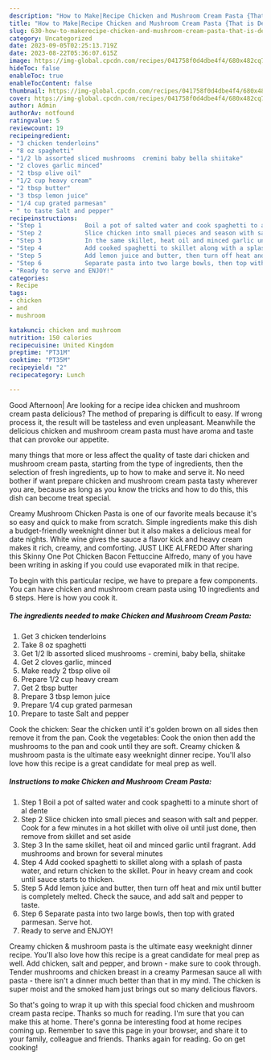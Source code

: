 ```yaml
---
description: "How to Make|Recipe Chicken and Mushroom Cream Pasta {That is Delicious"
title: "How to Make|Recipe Chicken and Mushroom Cream Pasta {That is Delicious"
slug: 630-how-to-makerecipe-chicken-and-mushroom-cream-pasta-that-is-delicious
category: Uncategorized
date: 2023-09-05T02:25:13.719Z
date: 2023-08-22T05:36:07.615Z
image: https://img-global.cpcdn.com/recipes/041758f0d4dbe4f4/680x482cq70/chicken-and-mushroom-cream-pasta-recipe-main-photo.jpg
hideToc: false
enableToc: true
enableTocContent: false
thumbnail: https://img-global.cpcdn.com/recipes/041758f0d4dbe4f4/680x482cq70/chicken-and-mushroom-cream-pasta-recipe-main-photo.jpg
cover: https://img-global.cpcdn.com/recipes/041758f0d4dbe4f4/680x482cq70/chicken-and-mushroom-cream-pasta-recipe-main-photo.jpg
author: Admin
authorAv: notfound
ratingvalue: 5
reviewcount: 19
recipeingredient:
- "3 chicken tenderloins"
- "8 oz spaghetti"
- "1/2 lb assorted sliced mushrooms  cremini baby bella shiitake"
- "2 cloves garlic minced"
- "2 tbsp olive oil"
- "1/2 cup heavy cream"
- "2 tbsp butter"
- "3 tbsp lemon juice"
- "1/4 cup grated parmesan"
- " to taste Salt and pepper"
recipeinstructions:
- "Step 1            Boil a pot of salted water and cook spaghetti to a minute short of al dente"
- "Step 2            Slice chicken into small pieces and season with salt and pepper. Cook for a few minutes in a hot skillet with olive oil until just done, then remove from skillet and set aside"
- "Step 3            In the same skillet, heat oil and minced garlic until fragrant. Add mushrooms and brown for several minutes"
- "Step 4            Add cooked spaghetti to skillet along with a splash of pasta water, and return chicken to the skillet. Pour in heavy cream and cook until sauce starts to thicken."
- "Step 5            Add lemon juice and butter, then turn off heat and mix until butter is completely melted. Check the sauce, and add salt and pepper to taste."
- "Step 6            Separate pasta into two large bowls, then top with grated parmesan. Serve hot."
- "Ready to serve and ENJOY!"
categories:
- Recipe
tags:
- chicken
- and
- mushroom

katakunci: chicken and mushroom 
nutrition: 150 calories
recipecuisine: United Kingdom
preptime: "PT31M"
cooktime: "PT35M"
recipeyield: "2"
recipecategory: Lunch

---
```



Good Afternoon| Are looking for a recipe idea chicken and mushroom cream pasta delicious? The method of preparing is difficult to easy. If wrong process it, the result will be tasteless and even unpleasant. Meanwhile the delicious chicken and mushroom cream pasta must have aroma and taste that can provoke our appetite.






many things that more or less affect the quality of taste dari chicken and mushroom cream pasta, starting from the type of ingredients, then the selection of fresh ingredients, up to how to make and serve it. No need bother if want prepare chicken and mushroom cream pasta tasty wherever you are, because as long as you know the tricks and how to do this, this dish can become treat  special.


Creamy Mushroom Chicken Pasta is one of our favorite meals because it&#39;s so easy and quick to make from scratch. Simple ingredients make this dish a budget-friendly weeknight dinner but it also makes a delicious meal for date nights. White wine gives the sauce a flavor kick and heavy cream makes it rich, creamy, and comforting. JUST LIKE ALFREDO After sharing this Skinny One Pot Chicken Bacon Fettuccine Alfredo, many of you have been writing in asking if you could use evaporated milk in that recipe.


To begin with this particular recipe, we have to prepare a few components. You can have chicken and mushroom cream pasta using 10 ingredients and 6 steps. Here is how you cook it.

<!--inarticleads1-->

##### The ingredients needed to make Chicken and Mushroom Cream Pasta:

1. Get 3 chicken tenderloins
1. Take 8 oz spaghetti
1. Get 1/2 lb assorted sliced mushrooms - cremini, baby bella, shiitake
1. Get 2 cloves garlic, minced
1. Make ready 2 tbsp olive oil
1. Prepare 1/2 cup heavy cream
1. Get 2 tbsp butter
1. Prepare 3 tbsp lemon juice
1. Prepare 1/4 cup grated parmesan
1. Prepare  to taste Salt and pepper


Cook the chicken: Sear the chicken until it&#39;s golden brown on all sides then remove it from the pan. Cook the vegetables: Cook the onion then add the mushrooms to the pan and cook until they are soft. Creamy chicken &amp; mushroom pasta is the ultimate easy weeknight dinner recipe. You&#39;ll also love how this recipe is a great candidate for meal prep as well. 

<!--inarticleads2-->

##### Instructions to make Chicken and Mushroom Cream Pasta:

1. Step 1            Boil a pot of salted water and cook spaghetti to a minute short of al dente
1. Step 2            Slice chicken into small pieces and season with salt and pepper. Cook for a few minutes in a hot skillet with olive oil until just done, then remove from skillet and set aside
1. Step 3            In the same skillet, heat oil and minced garlic until fragrant. Add mushrooms and brown for several minutes
1. Step 4            Add cooked spaghetti to skillet along with a splash of pasta water, and return chicken to the skillet. Pour in heavy cream and cook until sauce starts to thicken.
1. Step 5            Add lemon juice and butter, then turn off heat and mix until butter is completely melted. Check the sauce, and add salt and pepper to taste.
1. Step 6            Separate pasta into two large bowls, then top with grated parmesan. Serve hot.
1. Ready to serve and ENJOY!

Creamy chicken &amp; mushroom pasta is the ultimate easy weeknight dinner recipe. You&#39;ll also love how this recipe is a great candidate for meal prep as well. Add chicken, salt and pepper, and brown - make sure to cook through. Tender mushrooms and chicken breast in a creamy Parmesan sauce all with pasta - there isn&#39;t a dinner much better than that in my mind. The chicken is super moist and the smoked ham just brings out so many delicious flavors. 

So that's going to wrap it up with this special food chicken and mushroom cream pasta recipe. Thanks so much for reading. I'm sure that you can make this at home. There's gonna be interesting food at home recipes coming up. Remember to save this page in your browser, and share it to your family, colleague and friends. Thanks again for reading. Go on get cooking!

